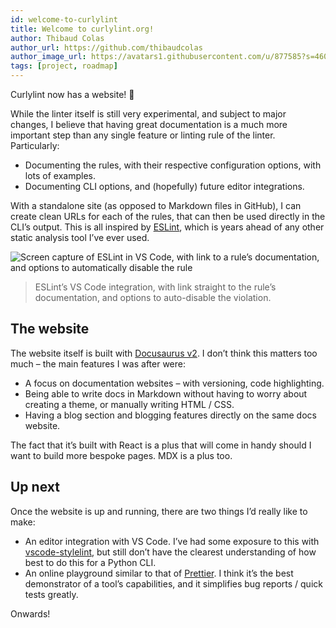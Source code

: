 ```yaml
---
id: welcome-to-curlylint
title: Welcome to curlylint.org!
author: Thibaud Colas
author_url: https://github.com/thibaudcolas
author_image_url: https://avatars1.githubusercontent.com/u/877585?s=460&v=4
tags: [project, roadmap]
---
```


Curlylint now has a website! 🎉

<!-- truncate -->

While the linter itself is still very experimental, and subject to major changes, I believe that having great documentation is a much more important step than any single feature or linting rule of the linter. Particularly:

- Documenting the rules, with their respective configuration options, with lots of examples.
- Documenting CLI options, and (hopefully) future editor integrations.

With a standalone site (as opposed to Markdown files in GitHub), I can create clean URLs for each of the rules, that can then be used directly in the CLI’s output. This is all inspired by [ESLint](https://eslint.org/), which is years ahead of any other static analysis tool I’ve ever used.

![Screen capture of ESLint in VS Code, with link to a rule’s documentation, and options to automatically disable the rule](/img/blog/2020-06-19-welcome-to-curlylint/eslint-awesome.gif)

> ESLint’s VS Code integration, with link straight to the rule’s documentation, and options to auto-disable the violation.

## The website

The website itself is built with [Docusaurus v2](https://v2.docusaurus.io/). I don’t think this matters too much – the main features I was after were:

- A focus on documentation websites – with versioning, code highlighting.
- Being able to write docs in Markdown without having to worry about creating a theme, or manually writing HTML / CSS.
- Having a blog section and blogging features directly on the same docs website.

The fact that it’s built with React is a plus that will come in handy should I want to build more bespoke pages. MDX is a plus too.

## Up next

Once the website is up and running, there are two things I’d really like to make:

- An editor integration with VS Code. I’ve had some exposure to this with [vscode-stylelint](https://github.com/stylelint/vscode-stylelint), but still don’t have the clearest understanding of how best to do this for a Python CLI.
- An online playground similar to that of [Prettier](https://prettier.io/). I think it’s the best demonstrator of a tool’s capabilities, and it simplifies bug reports / quick tests greatly.

Onwards!
